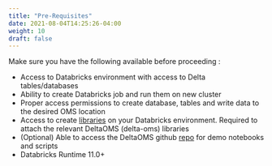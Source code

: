 ```yaml
---
title: "Pre-Requisites"
date: 2021-08-04T14:25:26-04:00
weight: 10
draft: false
---
```


Make sure you have the following available before proceeding :

- Access to Databricks environment with access to Delta tables/databases
- Ability to create Databricks job and run them on new cluster
- Proper access permissions to create database, tables and write data to the desired OMS location
- Access to create [libraries](https://docs.databricks.com/libraries/index.html) on your Databricks environment. Required to attach the relevant DeltaOMS (delta-oms) libraries
- (Optional) Able to access the DeltaOMS github [repo](https://github.com/databrickslabs/delta-oms) for demo notebooks and scripts
- Databricks Runtime 11.0+
